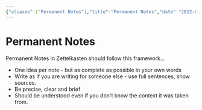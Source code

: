 ```yaml
---
{"aliases":["Permanent Notes"],"title":"Permanent Notes","date":"2022-07-28","tags":["zettelkasten","learning","notes"],"dg-publish":true,"permalink":"/permanent-notes/","dgPassFrontmatter":true}
---
```



# Permanent Notes

Permanent Notes in Zettelkasten should follow this framework...

- One idea per note - but as complete as possible in your own words
- Write as if you are writing for someone else - use full sentences, show sources.
- Be precise, clear and brief
- Should be understood even if you don't know the context it was taken from.
